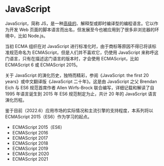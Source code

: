 # JavaScript

JavaScript，简称 JS，是一种[高级的](../术语表/高级语言.md)、解释型或即时编译型的编程语言。它以作为开发 Web 页面的脚本语言而出名，但发展至今也被应用到了很多非浏览器的环境中，比如 Node.js。

当初 ECMA 组织在对 JavaScript 进行标准化时，由于商标等原因不得已将该标准规范命名为 ECMAScript，但是人们并不喜欢它，仍使用 JavaScript 来称呼这门语言，只有在描述这门语言的版本时，才会使用 ECMAScript，比如 ECMAScript 6 或 ECMAScript 2015。

关于 JavaScript 的演化历史，独特而精彩，参阅《JavaScript: the first 20 years》或中文翻译版《JavaScript 二十年》。这是由 JavaScript 之父 Brendan Eich 与 ES6 规范首席作者 Allen Wirfs-Brock 联合编写，详细记载和解读了自 1995 年语言诞生到 2015 年 ES6 规范制定为止，共计 20 年的 JavaScript 语言演化历程。

鉴于目前（2022.6）应用市场的实际情况和主流引擎的支持程度，本系列将以 ECMAScript 2015（ES6）作为学习的起点。

- ECMAScript 2015（ES6）
- ECMAScript 2016
- ECMAScript 2017
- ECMAScript 2018
- ECMAScript 2019
- ECMAScript 2020
- ECMAScript 2021
